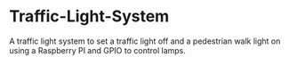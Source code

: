 # Traffic-Light-System
A traffic light system to set a traffic light off and a pedestrian walk light on using a Raspberry PI and GPIO to control lamps.
